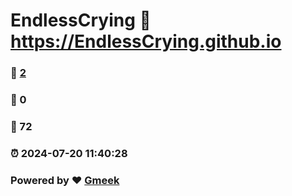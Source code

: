 # EndlessCrying :link: https://EndlessCrying.github.io 
### :page_facing_up: [2](https://EndlessCrying.github.io/tag.html) 
### :speech_balloon: 0 
### :hibiscus: 72 
### :alarm_clock: 2024-07-20 11:40:28 
### Powered by :heart: [Gmeek](https://github.com/Meekdai/Gmeek)
